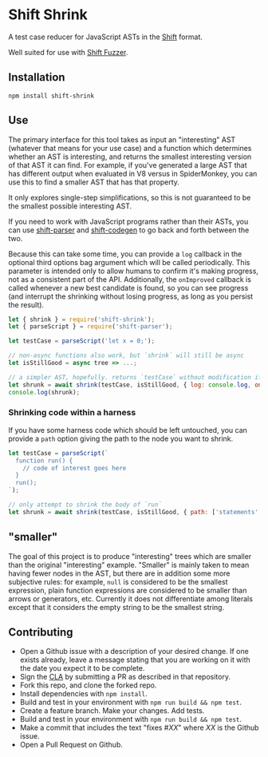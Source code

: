 # Shift Shrink

A test case reducer for JavaScript ASTs in the [Shift](https://github.com/shapesecurity/shift-spec) format.

Well suited for use with [Shift Fuzzer](https://github.com/shapesecurity/shift-fuzzer-js).

## Installation

```
npm install shift-shrink
```

## Use

The primary interface for this tool takes as input an "interesting" AST (whatever that means for your use case) and a function which determines whether an AST is interesting, and returns the smallest interesting version of that AST it can find. For example, if you've generated a large AST that has different output when evaluated in V8 versus in SpiderMonkey, you can use this to find a smaller AST that has that property.

It only explores single-step simplifications, so this is not guaranteed to be the smallest possible interesting AST.

If you need to work with JavaScript programs rather than their ASTs, you can use [shift-parser](https://github.com/shapesecurity/shift-parser-js) and [shift-codegen](https://github.com/shapesecurity/shift-codegen-js) to go back and forth between the two.

Because this can take some time, you can provide a `log` callback in the optional third options bag argument which will be called periodically. This parameter is intended only to allow humans to confirm it's making progress, not as a consistent part of the API. Additionally, the `onImproved` callback is called whenever a new best candidate is found, so you can see progress (and interrupt the shrinking without losing progress, as long as you persist the result).

```js
let { shrink } = require('shift-shrink');
let { parseScript } = require('shift-parser');

let testCase = parseScript('let x = 0;');

// non-async functions also work, but `shrink` will still be async
let isStillGood = async tree => ...;

// a simpler AST, hopefully. returns `testCase` without modification if no reduction is possible
let shrunk = await shrink(testCase, isStillGood, { log: console.log, onImproved: tree => fs.writeFileSync('best.js', JSON.stringify(tree), 'utf8') });
console.log(shrunk);
```

### Shrinking code within a harness

If you have some harness code which should be left untouched, you can provide a `path` option giving the path to the node you want to shrink.

```js
let testCase = parseScript(`
  function run() {
    // code of interest goes here
  }
  run();
`);

// only attempt to shrink the body of `run`
let shrunk = await shrink(testCase, isStillGood, { path: ['statements', 0, 'body'] });
```

## "smaller"

The goal of this project is to produce "interesting" trees which are smaller than the original "interesting" example. "Smaller" is mainly taken to mean having fewer nodes in the AST, but there are in addition some more subjective rules: for example, `null` is considered to be the smallest expression, plain function expressions are considered to be smaller than arrows or generators, etc. Currently it does not differentiate among literals except that it considers the empty string to be the smallest string.

## Contributing

* Open a Github issue with a description of your desired change. If one exists already, leave a message stating that you are working on it with the date you expect it to be complete.
* Sign the [CLA](https://github.com/shapesecurity/CLA) by submitting a PR as described in that repository.
* Fork this repo, and clone the forked repo.
* Install dependencies with `npm install`.
* Build and test in your environment with `npm run build && npm test`.
* Create a feature branch. Make your changes. Add tests.
* Build and test in your environment with `npm run build && npm test`.
* Make a commit that includes the text "fixes #*XX*" where *XX* is the Github issue.
* Open a Pull Request on Github.
